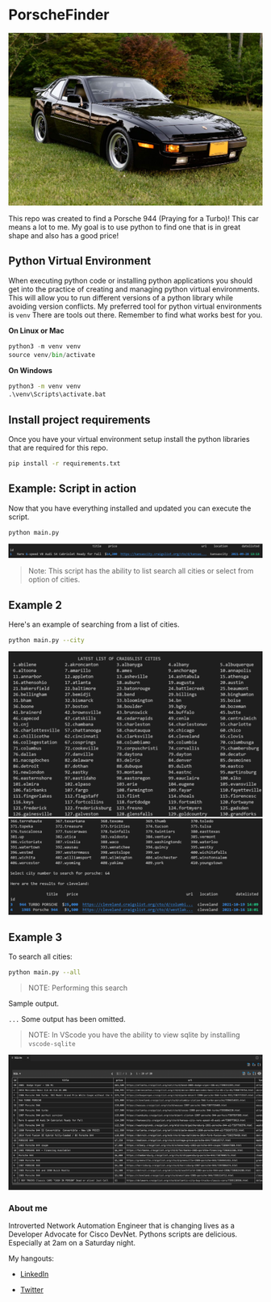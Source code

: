 # PorscheFinder

![Porsche](./img/porsche.jpg)

This repo was created to find a Porsche 944 (Praying for a Turbo)! This car means a lot to me. My goal is to use python to find one that is in great shape and also has a good price!

## Python Virtual Environment

When executing python code or installing python applications you should get into the practice of creating and managing python virtual environments.
This will allow you to run different versions of a python library while avoiding version conflicts. My preferred tool for python virtual environments is `venv`
There are tools out there. Remember to find what works best for you.

**On Linux or Mac**

```python
python3 -m venv venv
source venv/bin/activate
```

**On Windows**

```cmd
python3 -m venv venv
.\venv\Scripts\activate.bat
```

## Install project requirements

Once you have your virtual environment setup install the python libraries that are required for this repo.

```bash
pip install -r requirements.txt
```

## Example: Script in action

Now that you have everything installed and updated you can execute the script.

```bash
python main.py
```

![kc](./img/kc.png)

>Note: This script has the ability to list search all cities or select from option of cities.

## Example 2

Here's an example of searching from a list of cities.

```bash
python main.py --city
```

![list1](./img/list1.png)
![list2](./img/list2.png)

## Example 3

To search all cities:

```bash
python main.py --all
```

>NOTE: Performing this search 

Sample output.

`...` Some output has been omitted.

>NOTE: In VScode you have the ability to view sqlite by installing `vscode-sqlite`

![db](./img/db.png)

### About me

Introverted Network Automation Engineer that is changing lives as a Developer Advocate for Cisco DevNet. Pythons scripts are delicious. Especially at 2am on a Saturday night.

My hangouts:

- [LinkedIn](https://www.linkedin.com/in/duanlightfoot/)

- [Twitter](https://twitter.com/labeveryday)